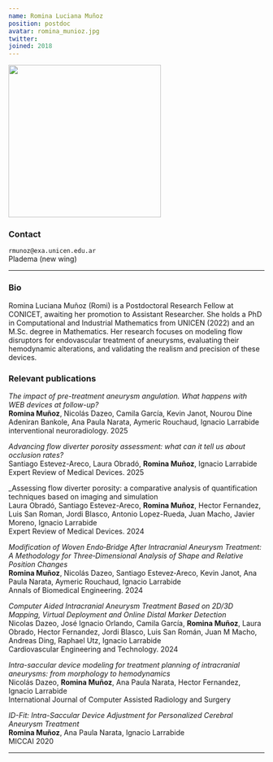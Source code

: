 ```yaml
---
name: Romina Luciana Muñoz
position: postdoc
avatar: romina_munioz.jpg
twitter:
joined: 2018
---
```


<img width="300" src="{{site.baseurl}}/images/people/{{page.avatar}}" data-action="zoom">

### Contact

<i class="fa fa-envelope-o"></i>  `rmunoz@exa.unicen.edu.ar `<br>
<i class="fa fa-building"></i> Pladema (new wing) <br>

<hr>

### Bio

Romina Luciana Muñoz (Romi) is a Postdoctoral Research Fellow at CONICET, awaiting her promotion to Assistant Researcher. She holds a PhD in Computational and Industrial Mathematics from UNICEN (2022) and an M.Sc. degree in Mathematics. Her research focuses on modeling flow disruptors for endovascular treatment of aneurysms, evaluating their hemodynamic alterations, and validating the realism and precision of these devices.

### Relevant publications

_The impact of pre-treatment aneurysm angulation. What happens with WEB devices at follow-up?_<br>
**Romina Muñoz**, Nicolás Dazeo, Camila García, Kevin Janot, Nourou Dine Adeniran Bankole, Ana Paula Narata, Aymeric Rouchaud, Ignacio Larrabide<br>
interventional neuroradiology. 2025

_Advancing flow diverter porosity assessment: what can it tell us about occlusion rates?_<br>
Santiago Estevez-Areco, Laura Obradó, **Romina Muñoz**, Ignacio Larrabide<br>
Expert Review of Medical Devices. 2025

_Assessing flow diverter porosity: a comparative analysis of quantification techniques based on imaging and simulation<br>
Laura Obradó, Santiago Estevez-Areco, **Romina Muñoz**, Hector Fernandez, Luis San Roman, Jordi Blasco, Antonio Lopez-Rueda, Juan Macho, Javier Moreno, Ignacio Larrabide<br>
Expert Review of Medical Devices. 2024

_Modification of Woven Endo‑Bridge After Intracranial Aneurysm Treatment: A Methodology for Three‑Dimensional Analysis of Shape and Relative Position Changes_<br>
**Romina Muñoz**, Nicolás Dazeo, Santiago Estevez‑Areco, Kevin Janot, Ana Paula Narata, Aymeric Rouchaud, Ignacio Larrabide<br>
Annals of Biomedical Engineering. 2024

_Computer Aided Intracranial Aneurysm Treatment Based on 2D/3D Mapping, Virtual Deployment and Online Distal Marker Detection_<br>
Nicolas Dazeo, José Ignacio Orlando, Camila García, **Romina Muñoz**, Laura Obrado, Hector Fernandez, Jordi Blasco, Luis San Román, Juan M Macho, Andreas Ding, Raphael Utz, Ignacio Larrabide<br>
Cardiovascular Engineering and Technology. 2024 


_Intra-saccular device modeling for treatment planning of intracranial aneurysms: from morphology to hemodynamics_<br>
Nicolás Dazeo, **Romina Muñoz**, Ana Paula Narata, Hector Fernandez, Ignacio Larrabide<br>
International Journal of Computer Assisted Radiology and Surgery

_ID-Fit: Intra-Saccular Device Adjustment for Personalized Cerebral Aneurysm Treatment_<br>
**Romina Muñoz**, Ana Paula Narata, Ignacio Larrabide<br>
MICCAI 2020


<hr>
